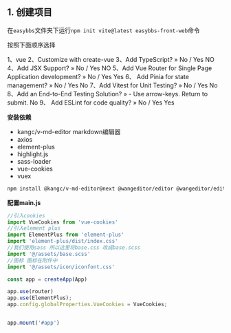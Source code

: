 ## 1. 创建项目

在`easybbs`文件夹下运行`npm init vite@latest easybbs-front-web`命令

按照下面顺序选择

1、vue
2、Customize with create-vue
3、Add TypeScript? » No / Yes NO
4、Add JSX Support? » No / Yes NO
5、Add Vue Router for Single Page Application development? » No / Yes Yes
6、 Add Pinia for state management? » No / Yes No
7、Add Vitest for Unit Testing? » No / Yes No
8、Add an End-to-End Testing Solution? » - Use arrow-keys. Return to submit. No
9、 Add ESLint for code quality? » No / Yes Yes

**安装依赖**

- kangc/v-md-editor markdown编辑器
- axios
- element-plus
- highlight.js
- sass-loader
-  vue-cookies
- vuex

```bash
npm install @kangc/v-md-editor@next @wangeditor/editor @wangeditor/editor-for-vue@next axios element-plus highlight.js js-md5 sass sass-loader vue-cookies vuex --save
```

**配置main.js**

```js
//引入cookies
import VueCookies from 'vue-cookies'
//引入element plus
import ElementPlus from 'element-plus'
import 'element-plus/dist/index.css'
//我们使用sass 所以这里将base.css 改成base.scss
import '@/assets/base.scss'
//图标 图标在附件中
import '@/assets/icon/iconfont.css'

const app = createApp(App)

app.use(router)
app.use(ElementPlus);
app.config.globalProperties.VueCookies = VueCookies;


app.mount('#app')
```

